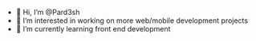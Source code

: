 - 👋 Hi, I’m @Pard3sh
- 👀 I’m interested in working on more web/mobile development projects
- 🌱 I’m currently learning front end development
